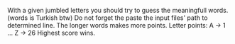 With a given jumbled letters you should try to guess the meaningfull words. (words is Turkish btw) 
Do not forget the paste the input files' path to determined line.
The longer words makes more points. Letter points: A -> 1 ... Z -> 26
Highest score wins.
